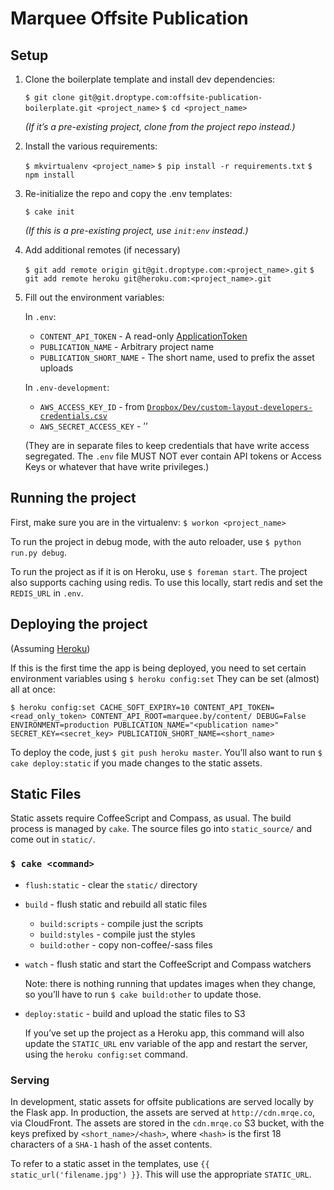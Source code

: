 # Marquee Offsite Publication



## Setup

1. Clone the boilerplate template and install dev dependencies:

   `$ git clone git@git.droptype.com:offsite-publication-boilerplate.git <project_name>`
   `$ cd <project_name>`

   *(If it’s a pre-existing project, clone from the project repo instead.)*

2. Install the various requirements:

   `$ mkvirtualenv <project_name>`
   `$ pip install -r requirements.txt`
   `$ npm install`

3. Re-initialize the repo and copy the .env templates:

   `$ cake init`

   *(If this is a pre-existing project, use `init:env` instead.)*

4. Add additional remotes (if necessary)

   `$ git add remote origin git@git.droptype.com:<project_name>.git`
   `$ git add remote heroku git@heroku.com:<project_name>.git`

5. Fill out the environment variables:

   In `.env`:

   * `CONTENT_API_TOKEN` - A read-only [ApplicationToken](http://marquee.by/admin/applications/applicationtoken/)
   * `PUBLICATION_NAME` - Arbitrary project name
   * `PUBLICATION_SHORT_NAME` - The short name, used to prefix the asset uploads

   In `.env-development`:

   * `AWS_ACCESS_KEY_ID` - from [`Dropbox/Dev/custom-layout-developers-credentials.csv`](https://www.dropbox.com/home/Dev)
   * `AWS_SECRET_ACCESS_KEY` -      ’’

   (They are in separate files to keep credentials that have write access
   segregated. The `.env` file MUST NOT ever contain API tokens or Access
   Keys or whatever that have write privileges.)



## Running the project

First, make sure you are in the virtualenv: `$ workon <project_name>`

To run the project in debug mode, with the auto reloader, use
`$ python run.py debug`.

To run the project as if it is on Heroku, use `$ foreman start`. The project
also supports caching using redis. To use this locally, start redis and set
the `REDIS_URL` in `.env`.



## Deploying the project

(Assuming [Heroku](https://github.com/droptype/marquee/wiki/Heroku-Setup))

If this is the first time the app is being deployed, you need to set
certain environment variables using `$ heroku config:set`
They can be set (almost) all at once:

    $ heroku config:set CACHE_SOFT_EXPIRY=10 CONTENT_API_TOKEN=<read_only_token> CONTENT_API_ROOT=marquee.by/content/ DEBUG=False ENVIRONMENT=production PUBLICATION_NAME="<publication name>" SECRET_KEY=<secret_key> PUBLICATION_SHORT_NAME=<short_name>

To deploy the code, just `$ git push heroku master`. You’ll also want
to run `$ cake deploy:static` if you made changes to the static assets.



## Static Files

Static assets require CoffeeScript and Compass, as usual. The build process is
managed by `cake`. The source files go into `static_source/` and come out in
`static/`.


### `$ cake <command>`

* `flush:static` - clear the `static/` directory
* `build` - flush static and rebuild all static files
    * `build:scripts` - compile just the scripts
    * `build:styles` - compile just the styles
    * `build:other` - copy non-coffee/-sass files
* `watch` - flush static and start the CoffeeScript and Compass watchers

   Note: there is nothing running that updates images when they 
   change, so you’ll have to run `$ cake build:other` to update
   those.

* `deploy:static` - build and upload the static files to S3

   If you’ve set up the project as a Heroku app, this command will
   also update the `STATIC_URL` env variable of the app and restart
   the server, using the `heroku config:set` command.


### Serving

In development, static assets for offsite publications are served locally by
the Flask app. In production, the assets are served at `http://cdn.mrqe.co`,
via CloudFront. The assets are stored in the `cdn.mrqe.co` S3 bucket, with the
keys prefixed by `<short_name>/<hash>`, where `<hash>` is the first 18
characters of a `SHA-1` hash of the asset contents.

To refer to a static asset in the templates, use
`{{ static_url('filename.jpg') }}`. This will use the appropriate `STATIC_URL`.

